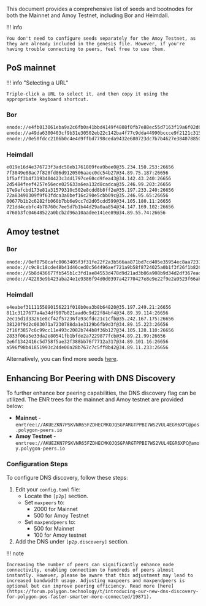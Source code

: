 
This document provides a comprehensive list of seeds and bootnodes for both the Mainnet and Amoy Testnet, including Bor and Heimdall.


!!! info
    
    You don't need to configure seeds separately for the Amoy Testnet, as they are already included in the genesis file. However, if you're having trouble connecting to peers, feel free to use them.

## PoS mainnet

!!! info "Selecting a URL"

    Triple-click a URL to select it, and then copy it using the appropriate keyboard shortcut.

### Bor

```bash
enode://e4fb013061eba9a2c6fb0a41bbd4149f4808f0fb7e88ec55d7163f19a6f02d64d0ce5ecc81528b769ba552a7068057432d44ab5e9e42842aff5b4709aa2c3f3b@34.89.75.187:30303
enode://a49da6300403cf9b31e30502eb22c142ba4f77c9dda44990bccce9f2121c3152487ee95ee55c6b92d4cdce77845e40f59fd927da70ea91cf935b23e262236d75@34.142.43.249:30303
enode://0e50fdcc2106b0c4e4d9ffbd7798ceda9432e680723dc7b7b4627e384078850c1c4a3e67f17ef2c484201ae6ee7c491cbf5e189b8ffee3948252e9bef59fc54e@35.234.148.172:30303 enode://a0bc4dd2b59370d5a375a7ef9ac06cf531571005ae8b2ead2e9aaeb8205168919b169451fb0ef7061e0d80592e6ed0720f559bd1be1c4efb6e6c4381f1bdb986@35.246.99.203:30303 enode://f2b0d50e0b843d38ddcab59614f93065e2c82130100032f86ae193eb874505de12fcaf12502dfd88e339b817c0b374fa4b4f7c4d5a4d1aa04f29c503d95e0228@35.197.233.240:30303 enode://72c3176693f7100dfedc8a37909120fea16971260a5d95ceff49affbc0e23968c35655fee75734736f0b038147645e8ceeee59af68859b3f5bf91fe249be6259@35.246.95.65:30303 enode://f0e44769385aea31de930d3f4796e3e348962221063bb9f681106d832d13f70e5543d652d30e819812104f1b1ffdd7585977b46bf802ed5a52cf731de8c48dbd@34.105.180.11:30303 enode://fc7624241515f9d5e599a396362c29de92b13a048ad361c90dd72286aa4cca835ba65e140a46ace70cc4dcb18472a476963750b3b69d958c5f546d48675880a8@34.147.169.102:30303 enode://198896e373735ba38a0313d073137a413787ece791fbc0d0be0f9f6b9d9dd00ee0841f46519904d666d7f1cdfce5532b093e3a1574b34eb64224f57b9b7fce7b@34.89.55.74:30303
```

### Heimdall

```bash
e019e16d4e376723f3adc58eb1761809fea9bee0@35.234.150.253:26656
7f3049e88ac7f820fd86d9120506aaec0dc54b27@34.89.75.187:26656
1f5aff3b4f3193404423c3dd1797ce60cd9fea43@34.142.43.240:26656
2d5484feef4257e56ece025633a6ea132d8cadca@35.246.99.203:26656
17e9efcbd173e81a31579310c502e8cdd8b8ff2e@35.197.233.240:26656
72a83490309f9f63fdca3a0bef16c290e5cbb09c@35.246.95.65:26656
00677b1b2c6282fb060b7bb6e9cc7d2d05cdd599@34.105.180.11:26656
721dd4cebfc4b78760c7ee5d7b1b44d29a0aa854@34.147.169.102:26656
4760b3fc04648522a0bcb2d96a10aadee141ee89@34.89.55.74:26656
```

## Amoy testnet

### Bor

```bash
enode://0ef8758cafc0063405f3f31fe22f2a3b566aa871bd7cd405e35954ec8aa7237c21e1ccc1f65f1b6099ab36db029362bc2fecf001a771b3d9803bbf1968508cef@35.197.249.21:30303
enode://c9c8c18cde48b41d46ced0c564496aef721a9b58f8724025a0b1f3f26f1b826f31786f890f8f8781e18b16dbb3c7bff805c7304d1273ac11630ed25a3f0dc41c@34.89.39.114:30303
enode://5b8d436677fb545b1c3fd1ae84553d478d9d21ad3b06a908b9d34d2df367ead5bb8823d84a370e26bdde8896ba8a870e21ba3a6dce19c0ded086296df5f04f15@35.242.167.175:30303 enode://5bd810da4f021a974e80cf2be48975d58cafbcfdd971d568ab98250f8568a9457bdc1b7a6d16b5aebfcb9deb0c1ec612f0664d5366c74f5266906a2774dd70f0@34.89.15.223:30303 enode://a2ec3671e553ba3e711639033912be55fe1e7fa4b61a93f6a1ac0cd3cea34f9d7eec1d718e04049531cf5dd7efc1ac677df1cf0e1f24f5e677706d7bcb3917de@34.105.128.110:30303 enode://9e15bc58779c32119140d54a8384940b57a10a001506ce173cc4cdb10876b14a2ac9ae91f9389caf9fd385c3b72825f8bbbe937e7e57b1f032561703e900da59@34.89.21.99:30303
enode://42203e9b423aba24e1e9386f94d0d0397a42770427e8e9e22f9e2a9523f66abb13b1f5a6addee68ad5986f94a8f6de626f5829492599a2f9484f98e86e26149d@34.89.101.16:30303 enode://83c235bb4305ecdd5addcbfd09478d2df7cddca9b7eed3ef11b2426fad04ccfe7335279e2371a85696e461dcbe78de6912d07043a912dbd85cb0bb944d78b8d9@34.89.11.233:30303
```

### Heimdall

```bash
e4eabef3111155890156221f018b0ea3b8b64820@35.197.249.21:26656
811c3127677a4a34df907b021aad0c9d22f84bf4@34.89.39.114:26656
2ec15d1d33261e8cf42f57236fa93cfdc21c1cfb@35.242.167.175:26656
38120f9d2c003071a7230788da1e3129b6fb9d3f@34.89.15.223:26656
2f16f3857c6c99cc11e493c2082b744b8f36b127@34.105.128.110:26656
2833f06a5e33da2e80541fb1bfde2a7229877fcb@34.89.21.99:26656
2e6f1342416c5d758f5ae32f388bb76f7712a317@34.89.101.16:26656
a596f98b41851993c24de00a28b767c7c5ff8b42@34.89.11.233:26656
```

Alternatively, you can find more seeds [here](https://docs.stakepool.dev.br/polygon/live-peers).

## Enhancing Bor Peering with DNS Discovery

To further enhance bor peering capabilities, the DNS discovery flag can be utilized. The ENR trees for the mainnet and Amoy testnet are provided below:

* **Mainnet** - `enrtree://AKUEZKN7PSKVNR65FZDHECMKOJQSGPARGTPPBI7WS2VUL4EGR6XPC@pos.polygon-peers.io`
* **Amoy Testnet** - `enrtree://AKUEZKN7PSKVNR65FZDHECMKOJQSGPARGTPPBI7WS2VUL4EGR6XPC@amoy.polygon-peers.io`

### Configuration Steps

To configure DNS discovery, follow these steps:

1. Edit your `config.toml` file:
   * Locate the `[p2p]` section.
   * Set `maxpeers` to:
       * 2000 for Mainnet
       * 500 for Amoy Testnet
   * Set `maxpendpeers` to:
       * 500 for Mainnet
       * 100 for Amoy testnet
2. Add the DNS under `[p2p.discovery]` section.

!!! note

    Increasing the number of peers can significantly enhance node connectivity, enabling connection to hundreds of peers almost instantly. However, please be aware that this adjustment may lead to increased bandwidth usage. Adjusting maxpeers and maxpendpeers is optional but can improve peering efficiency. Read more [here](https://forum.polygon.technology/t/introducing-our-new-dns-discovery-for-polygon-pos-faster-smarter-more-connected/19871).
